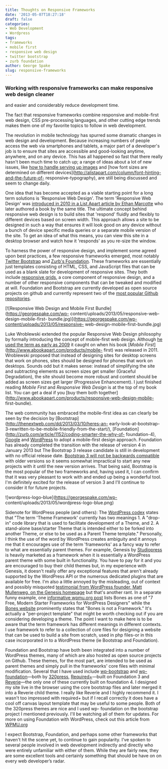 ```yaml
---
title: Thoughts on Responsive Frameworks
date: '2013-05-07T18:27:18'
draft: false
categories:
- Web Development
- Wordpress
tags:
- frameworks
- mobile first
- responsive web design
- twitter bootstrap
- zurb foundation
author: George Spake
slug: responsive-frameworks
---
```


### Working with responsive frameworks can make responsive web design cleaner
and easier and considerably reduce development time.

The fact that responsive frameworks combine responsive and mobile-first web
design, CSS pre-processing languages, and other cutting edge trends makes them
one of my favorite topics to follow in web development.

The revolution in mobile technology has spurred some dramatic changes in web
design and development. Because increasing numbers of people access the web
via smartphones and tablets, a major part of a developer's job is to ensure
that sites are accessible and good-looking anytime, anywhere, and on any
device. This has all happened so fast that there really hasn't been much time
to catch up; a range of ideas about a lot of new issues, like [how to handle
serving up images](http://alistapart.com/article/mo-pixels-mo-problems) and
[how font sizes are determined on different
devices](http://alistapart.com/column/font-hinting-and-the-future-of-
responsive-typography), are still being discussed and seem to change daily.

One idea that has become accepted as a viable starting point for a long term
solutions is 'Responsive Web Design'. The term 'Responsive Web Design' was
[introduced in 2010 in a List Apart article by Ethan
Marcotte](http://alistapart.com/article/responsive-web-design) who later
authored a book by the same title. The ultimate concept behind responsive web
design is to build sites that 'respond' fluidly and flexibly to different
devices based on screen width. This approach allows a site to be designed in
such a way that ensures it will look good on any device without a bunch of
device specific media queries or a separate mobile version of the site. To get
an idea of what this means, you can view this site in a desktop browser and
watch how it 'responds' as you re-size the window.

To harness the power of responsive design, and implement some agreed upon best
practices, a few responsive frameworks emerged, most notably [Twitter
Bootstrap](http://twitter.github.io/bootstrap/) and [Zurb's
Foundation](http://foundation.zurb.com/). These frameworks are essentially
just templates consisting of HTML, CSS, and JavaScript files that can be used
as a blank slate for development of responsive sites. They both include
[responsive grids](http://foundation.zurb.com/grid.php), a core component of
responsive design, and a number of other responsive components that can be
tweaked and modified at will. Foundation and Bootstrap are currently developed
as open source projects on github and currently represent two of the [most
popular Github repositories](https://github.com/popular/starred).

[![Responsive Web Design and Mobile First Bundle](https://georgespake.com/wp-
content/uploads/2013/05/responsive-web-design-mobile-first-
bundle.jpg)](https://georgespake.com/wp-content/uploads/2013/05/responsive-
web-design-mobile-first-bundle.jpg)

Luke Wroblewski extended the popular Responsive Web Design philosophy by
formally introducing the concept of mobile-first web design. Although [he used
the term as early as 2009](http://www.lukew.com/ff/entry.asp?933) it caught on
when his book [_Mobile First_](http://www.abookapart.com/products/mobile-
first) was released in 2011. Wroblewski proposed that instead of designing
sites for desktop screens that work on phones, sites should be designed for
phones that work on desktops. Sounds odd but it makes sense: instead of
simplifying the site and subtracting elements as screen sizes get smaller
(Graceful Degradation), the site should become more robust and content should
be added as screen sizes get larger (Progressive Enhancement). I just finished
reading _Mobile First_ and _Responsive Web Design_ is at the top of my book
list. You can get a deal if you [buy them both
together](http://www.abookapart.com/products/responsive-web-design-mobile-
first-bundle).

The web community has embraced the mobile-first idea as can clearly be seen by
the decision by [Bootstrap](http://thenextweb.com/dd/2013/03/10/heres-an-
early-look-at-bootstrap-3-rewritten-to-be-mobile-friendly-from-the-start/),
[Foundation](http://zurb.com/article/1152/coding-smarter-the-why-of-
foundation-4),
[Google](http://www.brighthand.com/default.asp?newsID=16235&news=Google+Android+OS+CEO+Eric+Schmidt+Mobile+First)
and [WordPress](http://theme.wordpress.com/themes/twentytwelve/) to adopt a
mobile-first design approach. Foundation has already completed the transition
with the release of version 4 in January 2013 but The Bootstrap 3 release
candidate is still in development with no official release date. [Bootstrap 3
will not be backwards
compatible](https://github.com/twitter/bootstrap/pull/6342) with older
versions so it seems somewhat impractical to start any new projects with it
until the new version arrives. That being said, Bootstrap is the most popular
of the two frameworks and, having used it, I can confirm that it was very
pleasant to work with and ended up being a wonderful tool. I'm definitely
excited for the release of version 3 and I'll continue to consider it for
future projects.

![wordpress-logo-blue](https://georgespake.com/wp-
content/uploads/2013/05/wordpress-logo-blue.png)

Sidenote for WordPress people (and others): The [WordPress
codex](http://codex.wordpress.org/Theme_Frameworks) states that "The term
'Theme Framework' currently has two meanings 1. A "drop-in" code library that
is used to facilitate development of a Theme, and 2. A stand-alone
base/starter Theme that is intended either to be forked into another Theme, or
else to be used as a Parent Theme template." Personally, I think the use of
the word by WordPress creates ambiguity and it annoys me that it encourages
use of the term 'frameworks' as a fancy way to refer to what are essentially
parent themes. For example, Genesis by
[Studiopress](http://www.studiopress.com/) is heavily marketed as a framework
when it is essentially a WordPress parent theme with some built in
functionality. You have to pay for it and you are encouraged to buy their
child themes but, in my experience with Genesis, it doesn't really offer any
exceptional features that aren't already supported by the WordPress API or the
numerous dedicated plugins that are available for free. I'm also a little
annoyed by the misleading, out of context and possibly misquoted [testimonial
from WordPress founder, Matt Mullenweg, on the Genesis
homepage](http://my.studiopress.com/themes/genesis/) but that's another rant.
In a separate funny example, one [informative wpmu.org
post](http://wpmu.org/free-wordpress-framework/) lists Bones as one of "7
Free, Modern Starter Frameworks for WordPress Designers" while the [Bones
website](http://themble.com/bones/) prominently states that "Bones is not a
Framework." It's actually a "per-project template" that might be worth
checking out if you are considering developing a theme. The point I want to
make here is to be aware that the term framework has different meanings in
different contexts. I use framework to refer to a collection of core files for
designing a website that can be used to build a site from scratch, used in php
files-or in this case incorporated in to a WordPress theme (ie Bootstrap and
Foundation).

Foundation and Bootstrap have both been integrated into a number of WordPress
themes, many of which are also hosted as open source projects on Github. These
themes, for the most part, are intended to be used as parent themes and simply
pull in the frameworks' core files with minimal modification. Several that I
have used include [wp-bootstrap](http://320press.com/wpbs/) and [wp-
foundation](http://320press.com/wp-foundation/)—both by
[320press](http://320press.com/),
[Required+](http://themes.required.ch/)—built on Foundation 3 and
[Reverie](http://themefortress.com/reverie/)—the only one of these currently
built on foundation 4. I designed my site live in the browser using the core
bootstrap files and later merged it into a Reverie child theme. I really like
Reverie and I highly recommend it. I wasn't too impressed with required+ but
if I recall correctly it does have a cool off canvas layout template that may
be useful to some people. Both of the 320press themes are nice and I used wp-
foundation on the bootstrap project I mentioned previously. I'll be watching
all of them for updates. For more on using Foundation with WordPress, check
out this article from [WPMU.org](http://wpmu.org/zurb-foundation/)

I expect Bootstrap, Foundation, and perhaps some other frameworks that haven't
hit the scene yet, to continue to gain popularity. I've spoken to several
people involved in web development indirectly and directly who were entirely
unfamiliar with either of them. While they are fairly new, they are some
excellent tools and certainly something that should be have on on every web
developer’s radar.
